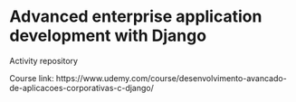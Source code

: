 <h1>Advanced enterprise application development with Django</h1>
<p>Activity repository</p>
<p>Course link: https://www.udemy.com/course/desenvolvimento-avancado-de-aplicacoes-corporativas-c-django/</p>
